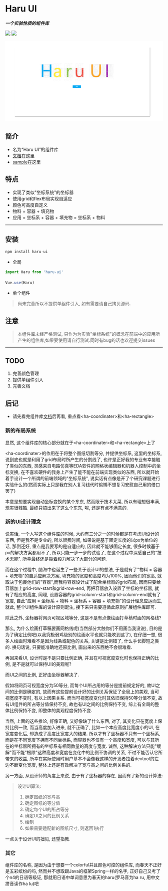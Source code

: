 # Haru UI

_**一个实验性质的组件库**_

![](https://img.shields.io/github/package-json/v/JDong-chen/Haru-UI.svg?)   ![](https://img.shields.io/github/license/JDong-chen/Haru-UI.svg?logo=MIT)

![头图](./Haru-UI.png)

## 简介

- 名为“Haru UI”的组件库
- [文档](https://github.com/JDong-chen/Haru-UI/blob/master/document/Haru-UI.md)在这里
- [sample](https://jdong-chen.github.io/haru-ui)在这里

## 特点

- 实现了类似"坐标系统"的坐标器
- 使用grid和flex布局实现自适应
- 颜色可高度自定义
- 物料 = 容器 + 填充物
- 应用 = 坐标系 + 容器 + 填充物 = 坐标系 + 物料

---

## 安装

```js
npm install haru-ui
```

- 全局

```js
import Haru from 'haru-ui'

Vue.use(Haru)
```

- 单个组件

> 尚未完善所以不提供单组件引入, 如有需要请自己拷贝源码.

## 注意

> 本组件库未经严格测试, 只作为为实验"坐标系统"的概念在前端中的应用所产生的组件库,如果要使用请自行测试.同时有bug的话也欢迎提交issues

---

## TODO

1. 完善颜色管理
2. 提供单组件引入
3. 完善文档

## 后记

- 请先看完组件库[文档](https://github.com/JDong-chen/Haru-UI/blob/master/document/Haru-UI.md)后再看, 重点看\<ha-coordinater>和\<ha-rectangle>

### 新的布局系统

显然, 这个组件库的核心部分就在于\<ha-coordinater>和\<ha-rectangle>上了

\<ha-coordinater>的作用在于将整个图纸切割等分, 并提供坐标系, 这里的坐标系, 说到底也就是利用了grid布局时所产生的分割线了, 也许是正好我的专业有幸接触了类似的东西, 灵感来自电路仿真等EDA软件的网格状编辑器和机器人控制中的坐标变换, 在不喜欢硬件的我身上产生了能不能在前端实现类似的东西, 所以就开始着手设计一个所谓的前端领域的"坐标系统", 说实话有点像是开了个研究课题进行实验什么的(然而实际上只是我在别人复习线代时偷懒不想复习安慰自己用的借口罢了)

本意是想要实现自动坐标变换的某个东东, 然而限于技术太菜, 所以有理想很丰满, 现实很残酷. 最终只搞出来了这么个东东, 唉, 还是有点不满意的.

### 新的UI设计理念

说实话, 一个人写这个组件库的时候, 大约有三分之一的时候都是在考虑UI设计的东西, 但是我不是专业的, 所以很费时间, 如果说是基于固定长度的以px为单位的话, 那倒还好, 重点是我要写的是自适应的, 因此就不能够固定长度, 很多时候基于px的解决方案都用不了, 所以只能一步一步的试验了, 在这个过程中深感自己的"技术无能". 所幸最终还是靠着毅力解决了大部分的问题.  

而在这个过程中, 脑海中也诞生了一些关于设计UI的想法, 于是就有了"物料 = 容器 + 填充物"的自适应解决方案, 填充物的宽度和高度均为100%, 因而他们的宽高, 就取决于包裹他们的"容器",而我将容器设计成了配合坐标器的grid布局, 因而只要给容器加上grid-row-start和grid-row-end, 再把容器放入设置了坐标的坐标器, 就有了相应的高度, 同理, 设置容器的grid-column-start和grid-column-end就有了宽度, 自此"应用 = 坐标系 + 物料 = 坐标系 + 容器 + 填充物"的设计理念应运而生, 就此, 整个UI组件库的设计原则诞生, 接下来只需要遵循此原则扩展组件库即可.

除此之外, 坐标器将网页可视区域等分, 这是不是有点像绘画打草稿时画的网格线?

那么, 为什么绘画打草稿要画网格线呢(当然部分大触你们不用画当我没说), 目的是为了确定比例吧(以我究极弱鸡级别的绘画水平也就只能吹到这了), 在仔细一想, 很多人绘画时难看不是因为线条或配色的关系, 关键是比例错了, 什么手长脚短之类的. 换句话说, 只要能准确地还原比例, 画出来的东西绝不会很难看.

再回来看UI, 设计时是不是只要比例正确, 并且在可视宽度变化时也保持正确的比例, 是不是就可以保持UI的美观呢?

而UI之间的比例, 正好由坐标器解决了.

假如将网页可视宽度分为50等分, 而每个UI所占用的等分是提前规定好的, 故UI之间的比例是确定的, 故而有这些提前设计好的比例关系保证了全局上的美观, 当可视宽度不变时, 有以上因果关系. 而当可视宽度变化时其依旧保持50等分值不变, 故有UI组件的所占等分值保持不变, 故也有UI之间的比例保持不变, 综上有全局的整体比例保持不变, 即整体的美观程度保持不变.

当然, 上面的这些推论, 好像正确, 又好像缺了什么东西, 对了, 其变化只在宽度上保持比例一致, 而当高度加入进来, 就不正确了, 比如一个本应高度比宽度小的UI, 在宽度变化后, 却造成了高度比宽度大的结果. 所以才有了坐标器不只有一个坐标系, 而是在不同宽度下拥有不同坐标系, 而容器也不仅有一个高度和宽度, 可以与其所在的坐标器所拥有的坐标系有相同数量的高度与宽度. 诚然, 这种解决方法只能"缓解"而不能"根除"这种高度和宽度在变化中的比例不协调的关系, 不过不能否认它所带来的收益, 所幸在实际使用时用户基本不会像我这样的开发者拉着devtool的左边不断变化宽度, 整体上还是有效解决了宽与高之间的比例关系的.

另一方面, 从设计师的角度上来说, 由于有了坐标器的存在, 因而有了新的设计算法:
  > 设计UI算法:
  > 1. 确定图纸的宽与高
  > 2. 确定图纸的等分值
  > 3. 确定每个UI的所占等分
  > 4. 确定UI之间的比例关系
  > 5. 绘制
  > 6. 如果需要适配新的图纸尺寸, 则返回1执行

一点关于设计UI的拙见, 还望指教.

### 其它

组件库的名称, 是因为由于想要一个colorful并且颜色可控的组件库, 而春天不正好是五彩缤纷的吗, 然而并不想取跟Java的框架Spring一样的名字, 正好自己又考了个n4的日语等级证, 那就用日语中单词意思为春天的haru(罗马音为ha ru, 用中文拼音读作ha lu)吧


